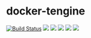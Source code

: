 # docker-tengine

[![Build Status](https://travis-ci.org/xutl/docker-tengine.svg?branch=master)](https://travis-ci.org/xutl/docker-tengine) ![](https://img.shields.io/badge/Tengine-2.2.2-brightgreen.svg) ![](https://img.shields.io/badge/Ubuntu-xenial-brightgreen.svg) ![](https://img.shields.io/badge/Debian-stretch-brightgreen.svg) ![](https://img.shields.io/docker/stars/xutl/nginx.svg) ![](https://img.shields.io/docker/pulls/xutl/nginx.svg)


